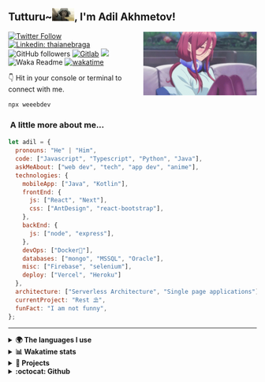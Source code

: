 <h2>Tutturu~<img src="img/tuturu.gif" width="45" alt="">, I'm Adil Akhmetov! <img src="img/miku-dance.gif" width="50" alt=""></h2>
<img align='right' src="img/miku.gif" width="230" alt="">
<a href="https://sdu.edu.kz/"><img src="img/sdu-ahegao.svg" align="right" width="100" alt=""></a>
</em></p>

[![Twitter Follow](https://img.shields.io/twitter/follow/weeebdev?label=Follow)](https://twitter.com/intent/follow?screen_name=weeebdev)
[![Linkedin: thaianebraga](https://img.shields.io/badge/-adildev-blue?style=flat-square&logo=Linkedin&logoColor=white&link=https://www.linkedin.com/in/adildev/)](https://www.linkedin.com/in/adildev/)
![GitHub followers](https://img.shields.io/github/followers/weeebdev?label=Follow&style=flat-square)
[![Gitlab](https://img.shields.io/badge/Gitlab-weeebdev-orange?style=flat-square&logo=gitlab)](https://gitlab.com/weeebdev)
![](https://visitor-badge.glitch.me/badge?page_id=weeebdev.weeebdev)
![Waka Readme](https://github.com/weeebdev/weeebdev/workflows/Waka%20Readme/badge.svg)
[![wakatime](https://wakatime.com/badge/user/1fb6390f-222e-4088-8de8-840ef1443858.svg)](https://wakatime.com/@1fb6390f-222e-4088-8de8-840ef1443858)
<!-- [![Leetcode badge](https://leetcode-badge.chyroc.cn/?name=user3449f)](https://leetcode.com/user3449f/) -->

👇 Hit in your console or terminal to connect with me.

```bash
npx weeebdev
```

### <img src="https://media.giphy.com/media/VgCDAzcKvsR6OM0uWg/giphy.gif" width="50" alt=""> A little more about me...

```javascript
let adil = {
  pronouns: "He" | "Him",
  code: ["Javascript", "Typescript", "Python", "Java"],
  askMeAbout: ["web dev", "tech", "app dev", "anime"],
  technologies: {
    mobileApp: ["Java", "Kotlin"],
    frontEnd: {
      js: ["React", "Next"],
      css: ["AntDesign", "react-bootstrap"],
    },
    backEnd: {
      js: ["node", "express"],
    },
    devOps: ["Docker🐳"],
    databases: ["mongo", "MSSQL", "Oracle"],
    misc: ["Firebase", "selenium"],
    deploy: ["Vercel", "Heroku"]
  },
  architecture: ["Serverless Architecture", "Single page applications"],
  currentProject: "Rest ⛱",
  funFact: "I am not funny",
};
```

---

<details>
  <summary><b>🌍 The languages I use</b></summary>
  <hr>
  
  
| ⏰ Past month | ⌛️ Past Year |
|---|---|
| <a href="https://wakatime.com/@adildev"><img src="https://wakatime.com/share/@adilDev/4ebe423a-b427-4031-b073-d221b9528df7.svg" height="300px"></a> | <a href="https://wakatime.com/@adildev"><img src="https://wakatime.com/share/@adilDev/1b4a30f1-9a7f-47fe-b8d2-0fc90f37fcd3.svg" height="300px"></a> |
</details>

<details>
<summary><b>📊 Wakatime stats</b><br></summary>
<div>
<hr/>

<!--START_SECTION:waka-->
![Code Time](http://img.shields.io/badge/Code%20Time-4%2C634%20hrs%2030%20mins-blue)

![Profile Views](http://img.shields.io/badge/Profile%20Views-0-blue)

![Lines of code](https://img.shields.io/badge/From%20Hello%20World%20I%27ve%20Written-9.1%20million%20lines%20of%20code-blue)

**🐱 My GitHub Data** 

> 📦 550.9 kB Used in GitHub's Storage 
 > 
> 🏆 990 Contributions in the Year 2024
 > 
> 💼 Opted to Hire
 > 
> 📜 63 Public Repositories 
 > 
> 🔑 15 Private Repositories 
 > 
**I'm an Early 🐤** 

```text
🌞 Morning                399 commits         █░░░░░░░░░░░░░░░░░░░░░░░░   04.92 % 
🌆 Daytime                3860 commits        ████████████░░░░░░░░░░░░░   47.59 % 
🌃 Evening                3164 commits        ██████████░░░░░░░░░░░░░░░   39.01 % 
🌙 Night                  688 commits         ██░░░░░░░░░░░░░░░░░░░░░░░   08.48 % 
```
📅 **I'm Most Productive on Tuesday** 

```text
Monday                   962 commits         ███░░░░░░░░░░░░░░░░░░░░░░   11.86 % 
Tuesday                  2073 commits        ██████░░░░░░░░░░░░░░░░░░░   25.56 % 
Wednesday                949 commits         ███░░░░░░░░░░░░░░░░░░░░░░   11.70 % 
Thursday                 1091 commits        ███░░░░░░░░░░░░░░░░░░░░░░   13.45 % 
Friday                   449 commits         █░░░░░░░░░░░░░░░░░░░░░░░░   05.54 % 
Saturday                 859 commits         ███░░░░░░░░░░░░░░░░░░░░░░   10.59 % 
Sunday                   1728 commits        █████░░░░░░░░░░░░░░░░░░░░   21.30 % 
```


📊 **This Week I Spent My Time On** 

```text
🕑︎ Time Zone: Asia/Almaty

💬 Programming Languages: 
Other                    12 hrs 4 mins       ████████████████████░░░░░   81.33 % 
Markdown                 1 hr 11 mins        ██░░░░░░░░░░░░░░░░░░░░░░░   08.08 % 
C++                      1 hr 4 mins         ██░░░░░░░░░░░░░░░░░░░░░░░   07.26 % 
Python                   15 mins             ░░░░░░░░░░░░░░░░░░░░░░░░░   01.73 % 
Bash                     4 mins              ░░░░░░░░░░░░░░░░░░░░░░░░░   00.48 % 

🔥 Editors: 
Chrome                   10 hrs 2 mins       █████████████████░░░░░░░░   67.58 % 
Neovim                   1 hr 34 mins        ███░░░░░░░░░░░░░░░░░░░░░░   10.62 % 
Obsidian                 1 hr 11 mins        ██░░░░░░░░░░░░░░░░░░░░░░░   08.08 % 
fish                     1 hr 4 mins         ██░░░░░░░░░░░░░░░░░░░░░░░   07.27 % 
Zoom                     57 mins             ██░░░░░░░░░░░░░░░░░░░░░░░   06.44 % 

🐱‍💻 Projects: 
Writing                  6 hrs 21 mins       ███████████░░░░░░░░░░░░░░   42.80 % 
contests                 2 hrs 33 mins       ████░░░░░░░░░░░░░░░░░░░░░   17.19 % 
tg-notify-deleted-message1 hr 36 mins        ███░░░░░░░░░░░░░░░░░░░░░░   10.85 % 
Telegram-auto-reply      1 hr 17 mins        ██░░░░░░░░░░░░░░░░░░░░░░░   08.72 % 
Unknown Project          57 mins             ██░░░░░░░░░░░░░░░░░░░░░░░   06.44 % 

💻 Operating System: 
Mac                      14 hrs 50 mins      █████████████████████████   100.00 % 
```

**I Mostly Code in Jupyter Notebook** 

```text
HTML                     9 repos             ██░░░░░░░░░░░░░░░░░░░░░░░   09.28 % 
Python                   5 repos             █░░░░░░░░░░░░░░░░░░░░░░░░   05.15 % 
Typst                    2 repos             █░░░░░░░░░░░░░░░░░░░░░░░░   02.06 % 
Lua                      2 repos             █░░░░░░░░░░░░░░░░░░░░░░░░   02.06 % 
C++                      1 repo              ░░░░░░░░░░░░░░░░░░░░░░░░░   01.03 % 
```



**Timeline**

![Lines of Code chart](https://raw.githubusercontent.com/weeebdev/weeebdev/master/assets/bar_graph.png)


 Last Updated on 29/06/2024 01:24:05 UTC
<!--END_SECTION:waka-->
</div>
</details>

<details>
<summary><b>🧾 Projects</b></summary>
<hr>

|Project|Status|
|---|---|
|[![ReadMe Card](https://github-readme-stats.vercel.app/api/pin/?username=weeebdev&repo=waifu.pics&theme=dracula)](https://github.com/weeebdev/waifu.pics)|[![time tracker](https://wakatime.com/badge/github/weeebdev/waifu.pics.svg)](https://wakatime.com/badge/github/weeebdev/waifu.pics)|
|[![ReadMe Card](https://github-readme-stats.vercel.app/api/pin/?username=mentor-ship&repo=mentorship&theme=dracula)](https://github.com/Mentor-ship/Mentorship)|[![time tracker](https://wakatime.com/badge/github/Mentor-ship/Mentorship.svg)](https://wakatime.com/badge/github/Mentor-ship/Mentorship)|
|[![ReadMe Card](https://github-readme-stats.vercel.app/api/pin/?username=masters-and-Abu&repo=tolqyn&theme=dracula)](https://github.com/Masters-and-Abu/Tolqyn)|[![time tracker](https://wakatime.com/badge/github/Masters-and-Abu/Tolqyn.svg)](https://wakatime.com/badge/github/Masters-and-Abu/Tolqyn)|
|[![ReadMe Card](https://github-readme-stats.vercel.app/api/pin/?username=dracula&repo=unigram&theme=dracula)](https://github.com/dracula/unigram)||

</details>

<details>
  <summary><b>:octocat: Github</b></summary>
  <hr>
  <a href="https://sourcekarma.vercel.app/weeebdev"><img src="https://sourcekarma-og.vercel.app/api/weeebdev/github" alt="" align="left"/></a>
  <img src="https://github-readme-stats.vercel.app/api?username=weeebdev&show_icons=true&theme=dracula&hide_title=true&hide_rank=true&count_private=true" align="right"/>
</details>
<div align="center">
  <kbd>
    <img src="https://waifu.now.sh/sfw/hug" alt="">
  </kbd>
</div>
